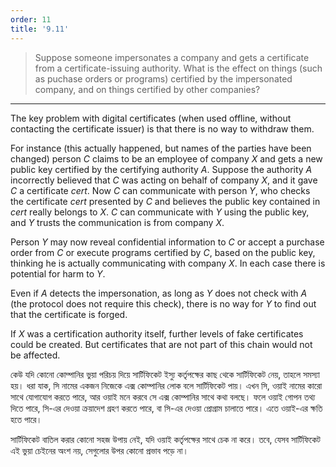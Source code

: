 ```yaml
---
order: 11
title: '9.11'
---
```

> Suppose someone impersonates a company and gets a certificate from 
> a certificate-issuing authority. What is the effect on things (such as 
> puchase orders or programs) certified by the impersonated company, and 
> on things certified by other companies? 

--------------------------------

The key problem with digital certificates (when used offline, without 
contacting the certificate issuer) is that there is no way to withdraw
them. 

For instance (this actually happened, but names of the parties have been changed)
person $C$ claims to be an employee of company $X$ and gets a new public key 
certified by the certifying authority $A$. Suppose the authority $A$ 
incorrectly believed that $C$ was acting on behalf of company $X$, and 
it gave $C$ a certificate _cert_. Now $C$ can communicate with person $Y$, who 
checks the certificate _cert_ presented by $C$ and believes the public key
contained in _cert_ really belongs to $X$. $C$ can communicate with $Y$ using 
the public key, and $Y$ trusts the communication is from company $X$. 

Person $Y$ may now reveal confidential information to $C$ or accept a purchase 
order from $C$ or execute programs certified by $C$, based on the public key, 
thinking he is actually communicating with company $X$. In each case there is 
potential for harm to $Y$. 

Even if $A$ detects the impersonation, as long as $Y$ does not check with $A$
(the protocol does not require this check), there is no way for $Y$ to find 
out that the certificate is forged. 

If $X$ was a certification authority itself, further levels of fake certificates
could be created. But certificates that are not part of this chain would not be
affected. 





কেউ যদি কোনো কোম্পানির ভুয়া পরিচয় দিয়ে সার্টিফিকেট ইস্যু কর্তৃপক্ষের কাছ থেকে সার্টিফিকেট নেয়, তাহলে সমস্যা হয়। ধরা যাক, সি নামের একজন নিজেকে এক্স কোম্পানির লোক বলে সার্টিফিকেট পায়। এখন সি, ওয়াই নামের কারো সাথে যোগাযোগ করতে পারে, আর ওয়াই মনে করবে সে এক্স কোম্পানির সাথে কথা বলছে। ফলে ওয়াই গোপন তথ্য দিতে পারে, সি-এর দেওয়া ক্রয়াদেশ গ্রহণ করতে পারে, বা সি-এর দেওয়া প্রোগ্রাম চালাতে পারে। এতে ওয়াই-এর ক্ষতি হতে পারে। 

সার্টিফিকেট বাতিল করার কোনো সহজ উপায় নেই, যদি ওয়াই কর্তৃপক্ষের সাথে চেক না করে। তবে, যেসব সার্টিফিকেট এই ভুয়া চেইনের অংশ নয়, সেগুলোর উপর কোনো প্রভাব পড়ে না।
